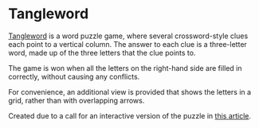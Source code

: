 # Tangleword

[Tangleword](https://starwort.github.io/tangleword/) is a word puzzle game, where several crossword-style clues each point to a vertical column. The answer to each clue is a three-letter word, made up of the three letters that the clue points to.

The game is won when all the letters on the right-hand side are filled in correctly, without causing any conflicts.

For convenience, an additional view is provided that shows the letters in a grid, rather than with overlapping arrows.

Created due to a call for an interactive version of the puzzle in [this article](https://www.theguardian.com/science/2024/mar/03/can-you-solve-it-the-word-game-at-the-cutting-edge-of-computer-science).
